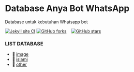 # Database Anya Bot WhatsApp

Database untuk kebutuhan Whatsapp bot

[![Jekyll site CI](https://github.com/anyabotwa/database/actions/workflows/jekyll.yml/badge.svg?branch=main)](https://github.com/anyabotwa/database/actions/workflows/jekyll.yml)
[![GitHub forks](https://img.shields.io/github/forks/anyabotwa/database?style=social)](https://github.com/anyabotwa/database/network) &nbsp;&nbsp; [![GitHub stars](https://img.shields.io/github/stars/anyabotwa/database?style=social)](https://github.com/anyabotwa/database/stargazers)

### LIST DATABASE

* 📁 [image](https://github.com/anyabotwa/database/tree/main/image)
* 📁 [islami](https://github.com/anyabotwa/database/tree/main/islami)
* 📁 [other](https://github.com/anyabotwa/database/tree/main/other)
